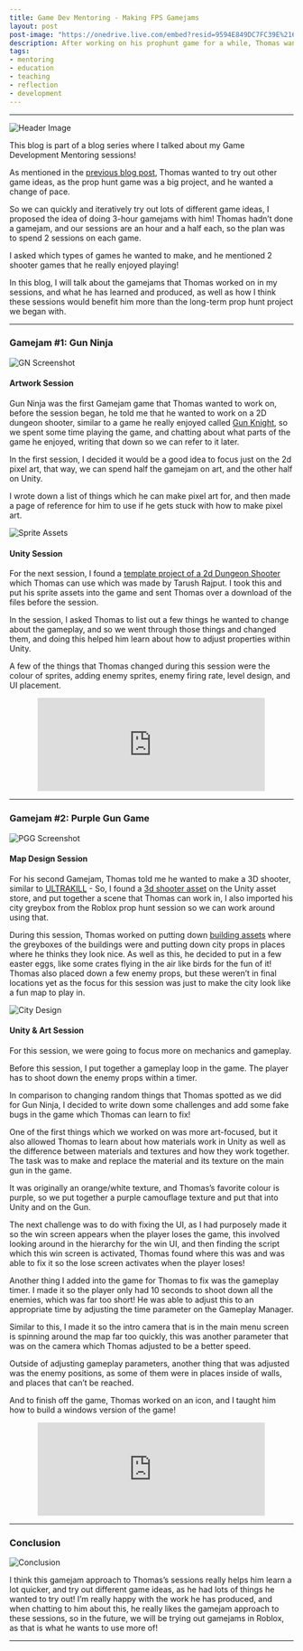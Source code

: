 ```yaml
---
title: Game Dev Mentoring - Making FPS Gamejams
layout: post
post-image: "https://onedrive.live.com/embed?resid=9594E849DC7FC39E%2161171&authkey=%21ALIfl4xR5bxy_nI&width=1920&height=1634"
description: After working on his prophunt game for a while, Thomas wanted to try out different game ideas, and so I helped him with making some of his own FPS Gamejam Games inspired by some games he enjoyed playing!
tags:
- mentoring
- education
- teaching
- reflection
- development
---
```


---

![Header Image](https://onedrive.live.com/embed?resid=9594E849DC7FC39E%2161172&authkey=%21AIBIB-Mj8MOXiNQ&width=1920&height=798)

This blog is part of a blog series where I talked about my Game Development Mentoring sessions!

As mentioned in the [previous blog post](/blog/game-dev-mentoring/greyboxing-design), Thomas wanted to try out other game ideas, as the prop hunt game was a big project, and he wanted a change of pace.

So we can quickly and iteratively try out lots of different game ideas, I proposed the idea of doing 3-hour gamejams with him! Thomas hadn’t done a gamejam, and our sessions are an hour and a half each, so the plan was to spend 2 sessions on each game.

I asked which types of games he wanted to make, and he mentioned 2 shooter games that he really enjoyed playing!

In this blog, I will talk about the gamejams that Thomas worked on in my sessions, and what he has learned and produced, as well as how I think these sessions would benefit him more than the long-term prop hunt project we began with.

---

### Gamejam #1: Gun Ninja

![GN Screenshot](https://onedrive.live.com/embed?resid=9594E849DC7FC39E%2161163&authkey=%21ANCLVKPP8oXL-Gg&width=1909&height=1072)

#### Artwork Session

Gun Ninja was the first Gamejam game that Thomas wanted to work on, before the session began, he told me that he wanted to work on a 2D dungeon shooter, similar to a game he really enjoyed called [Gun Knight](https://stepford.itch.io/gun-knight), so we spent some time playing the game, and chatting about what parts of the game he enjoyed, writing that down so we can refer to it later.

In the first session, I decided it would be a good idea to focus just on the 2d pixel art, that way, we can spend half the gamejam on art, and the other half on Unity.

I wrote down a list of things which he can make pixel art for, and then made a page of reference for him to use if he gets stuck with how to make pixel art.

![Sprite Assets](https://onedrive.live.com/embed?resid=9594E849DC7FC39E%2161170&authkey=%21AH6AIaeJAR3YqZo&width=212&height=91)

#### Unity Session

For the next session, I found a [template project of a 2d Dungeon Shooter](https://github.com/tarush-r/Top-Down-Shooter-Game) which Thomas can use which was made by Tarush Rajput. I took this and put his sprite assets into the game and sent Thomas over a download of the files before the session.

In the session, I asked Thomas to list out a few things he wanted to change about the gameplay, and so we went through those things and changed them, and doing this helped him learn about how to adjust properties within Unity.

A few of the things that Thomas changed during this session were the colour of sprites, adding enemy sprites, enemy firing rate, level design, and UI placement.

<div style="text-align: center;"> <iframe frameborder="0" src="https://itch.io/embed/1441718?border_width=0&amp;bg_color=1c1c1e&amp;fg_color=8b8b8b&amp;link_color=FF7901" width="80%" height="165"><a href="https://thomase1.itch.io/gun-ninja">Gun Ninja by ThomasE1</a></iframe> </div>

---

### Gamejam #2: Purple Gun Game
![PGG Screenshot](https://onedrive.live.com/embed?resid=9594E849DC7FC39E%2161167&authkey=%21ADqFN5SpjjOkCL4&width=1920&height=1080)

#### Map Design Session

For his second Gamejam, Thomas told me he wanted to make a 3D shooter, similar to [ULTRAKILL](https://store.steampowered.com/app/1229490/ULTRAKILL/) - So, I found a [3d shooter asset](https://assetstore.unity.com/packages/templates/systems/low-poly-shooter-pack-free-sample-144839) on the Unity asset store, and put together a scene that Thomas can work in, I also imported his city greybox from the Roblox prop hunt session so we can work around using that.

During this session, Thomas worked on putting down [building assets](https://assetstore.unity.com/packages/3d/environments/urban/simple-city-pack-plain-100348#publisher) where the greyboxes of the buildings were and putting down city props in places where he thinks they look nice. As well as this, he decided to put in a few easter eggs, like some crates flying in the air like birds for the fun of it! Thomas also placed down a few enemy props, but these weren’t in final locations yet as the focus for this session was just to make the city look like a fun map to play in.

![City Design](https://onedrive.live.com/embed?resid=9594E849DC7FC39E%2161166&authkey=%21ANqpIm8AZTFWQ30&width=1920&height=1080)

#### Unity & Art Session

For this session, we were going to focus more on mechanics and gameplay.

Before this session, I put together a gameplay loop in the game. The player has to shoot down the enemy props within a timer.

In comparison to changing random things that Thomas spotted as we did for Gun Ninja, I decided to write down some challenges and add some fake bugs in the game which Thomas can learn to fix!

One of the first things which we worked on was more art-focused, but it also allowed Thomas to learn about how materials work in Unity as well as the difference between materials and textures and how they work together. The task was to make and replace the material and its texture on the main gun in the game.

It was originally an orange/white texture, and Thomas’s favorite colour is purple, so we put together a purple camouflage texture and put that into Unity and on the Gun.

The next challenge was to do with fixing the UI, as I had purposely made it so the win screen appears when the player loses the game, this involved looking around in the hierarchy for the win UI, and then finding the script which this win screen is activated, Thomas found where this was and was able to fix it so the lose screen activates when the player loses!

Another thing I added into the game for Thomas to fix was the gameplay timer. I made it so the player only had 10 seconds to shoot down all the enemies, which was far too short! He was able to adjust this to an appropriate time by adjusting the time parameter on the Gameplay Manager.

Similar to this, I made it so the intro camera that is in the main menu screen is spinning around the map far too quickly, this was another parameter that was on the camera which Thomas adjusted to be a better speed.

Outside of adjusting gameplay parameters, another thing that was adjusted was the enemy positions, as some of them were in places inside of walls, and places that can’t be reached.

And to finish off the game, Thomas worked on an icon, and I taught him how to build a windows version of the game!

<div style="text-align: center;"> <iframe frameborder="0" src="https://itch.io/embed/1459943?border_width=0&amp;bg_color=1c1c1e&amp;fg_color=8b8b8b&amp;link_color=FF7901" width="80%" height="165"><a href="https://thomase1.itch.io/test-purple-gun-game">Test Purple Gun Game by ThomasE1</a></iframe> </div>

---

### Conclusion

![Conclusion](https://onedrive.live.com/embed?resid=9594E849DC7FC39E%2161173&authkey=%21ANFybapkhDOUt2w&width=1920&height=798)

I think this gamejam approach to Thomas’s sessions really helps him learn a lot quicker, and try out different game ideas, as he had lots of things he wanted to try out! I’m really happy with the work he has produced, and when chatting to him about this, he really likes the gamejam approach to these sessions, so in the future, we will be trying out gamejams in Roblox, as that is what he wants to use more of!

---